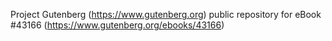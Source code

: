 Project Gutenberg (https://www.gutenberg.org) public repository for eBook #43166 (https://www.gutenberg.org/ebooks/43166)
